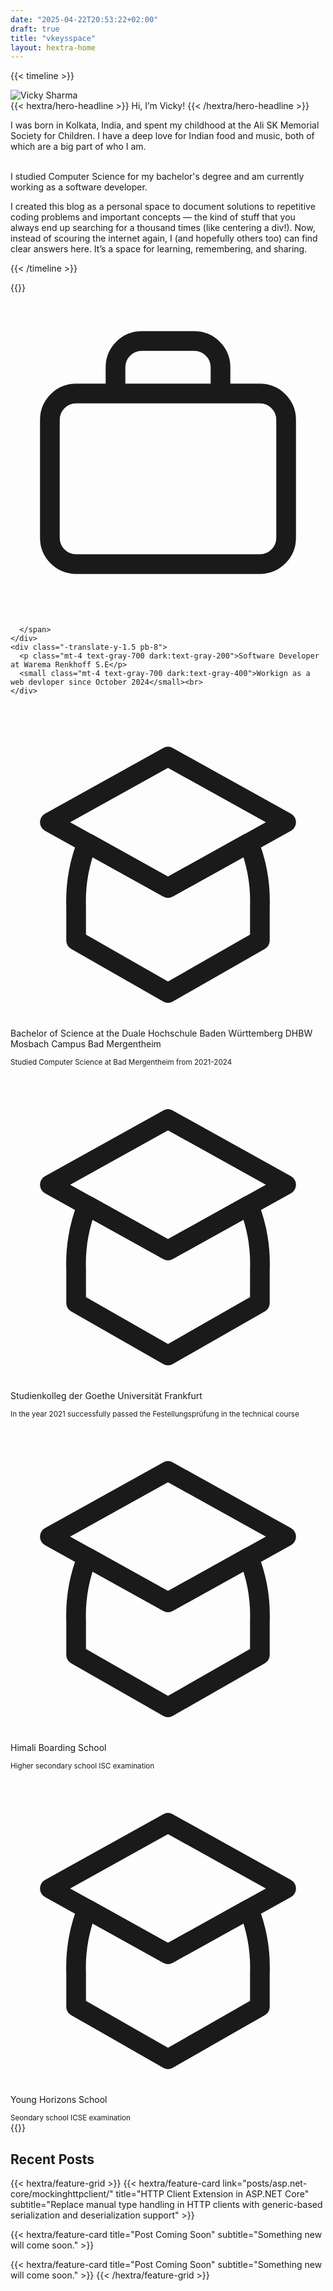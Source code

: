 ```yaml
---
date: "2025-04-22T20:53:22+02:00"
draft: true
title: "vkeysspace"
layout: hextra-home
---
```


{{< timeline >}}

<div class="w-full flex mx-auto justify-center sm:justify-center p-8 sm:ml-10 lg:ml-18">
  <div class="w-full max-w-4xl flex flex-col md:flex-row items-center space-y-6 md:space-x-6 md:space-y-0">
    <!-- Image Section -->
   <div class="flex justify-center sm:justify-center md:justify-start w-full">
      <img class="object-cover w-32 h-32 sm:w-40 sm:h-40 md:w-48 md:h-48 rounded-full transition-all duration-300 -ml-8 sm:ml-0" src="/images/me.png" alt="Vicky Sharma">
    </div>
    <div class="flex flex-col justify-start xs:text-center sm:text-center md:text-left">
    {{< hextra/hero-headline >}} Hi, I’m Vicky!  {{< /hextra/hero-headline >}} <br>
      <p class="mt-4 text-gray-700 dark:text-gray-400">
I was born in Kolkata, India, and spent my childhood at the Ali SK Memorial Society for Children. I have a deep love for Indian food and music, both of which are a big part of who I am. <br><br>

I studied Computer Science for my bachelor's degree and am currently working as a software developer.

I created this blog as a personal space to document solutions to repetitive coding problems and important concepts — the kind of stuff that you always end up searching for a thousand times (like centering a div!). Now, instead of scouring the internet again, I (and hopefully others too) can find clear answers here. It’s a space for learning, remembering, and sharing.

</p>
</div>

  </div>
</div>

{{< /timeline >}}

{{<timeline>}}

<div class="flex flex-col mx-auto sm:ml-12 md:ml-24 lg:ml-32 dark:bg-inherit bg-white p-4 rounded-lg">
  <div class="group flex gap-x-6">
    <div class="relative">
      <div class="absolute left-1/2 top-0 h-full w-0.5 -translate-x-1/2 bg-slate-300 dark:bg-slate-700"></div>
      <span class="relative z-10 grid h-10 w-10 place-items-center rounded-full bg-slate-300 dark:bg-slate-500 text-black dark:text-white">
        <!-- Icon -->
<!-- Briefcase Icon for Job -->
<svg xmlns="http://www.w3.org/2000/svg" fill="none" viewBox="0 0 24 24" stroke="currentColor" class="h-5 w-5">
  <path stroke-linecap="round" stroke-linejoin="round" stroke-width="1.5" d="M16 7V5a2 2 0 00-2-2h-4a2 2 0 00-2 2v2M3 9a2 2 0 012-2h14a2 2 0 012 2v9a2 2 0 01-2 2H5a2 2 0 01-2-2V9z" />
</svg>

      </span>
    </div>
    <div class="-translate-y-1.5 pb-8">
      <p class="mt-4 text-gray-700 dark:text-gray-200">Software Developer at Warema Renkhoff S.E</p>
      <small class="mt-4 text-gray-700 dark:text-gray-400">Workign as a web devloper since October 2024</small><br>
    </div>

  </div>

  <div class="group flex gap-x-6">
    <div class="relative">
      <div class="absolute left-1/2 top-0 h-full w-0.5 -translate-x-1/2 bg-slate-300 dark:bg-slate-700"></div>
      <span class="relative z-10 grid h-10 w-10 place-items-center rounded-full bg-slate-300 dark:bg-slate-500 text-black dark:text-white">
        <!-- Icon -->
<svg xmlns="http://www.w3.org/2000/svg" fill="none" viewBox="0 0 24 24" stroke="currentColor" class="h-5 w-5">
  <path stroke-linecap="round" stroke-linejoin="round" stroke-width="1.5" d="M12 14l9-5-9-5-9 5 9 5z" />
  <path stroke-linecap="round" stroke-linejoin="round" stroke-width="1.5" d="M12 14l6.16-3.422a12.083 12.083 0 01.84 4.857V18l-7 4-7-4v-2.565a12.083 12.083 0 01.84-4.857L12 14z" />
</svg>
      </span>
    </div>
    <div class="-translate-y-1.5 pb-8">
      <p class="mt-4 text-gray-700 dark:text-gray-200">Bachelor of Science at the Duale Hochschule Baden Württemberg DHBW Mosbach Campus Bad Mergentheim</p>
      <small class="mt-4 text-gray-700 dark:text-gray-400">Studied Computer Science at Bad Mergentheim from 2021-2024</small>
    </div>
  </div>

  <div class="group flex gap-x-6">
    <div class="relative">
    <div class="absolute left-1/2 top-0 h-full w-0.5 -translate-x-1/2 bg-slate-300 dark:bg-slate-700"></div>
      <span class="relative z-10 grid h-10 w-10 place-items-center rounded-full bg-slate-300 dark:bg-slate-500 text-black dark:text-white">
        <!-- Icon -->
<svg xmlns="http://www.w3.org/2000/svg" fill="none" viewBox="0 0 24 24" stroke="currentColor" class="h-5 w-5">
  <path stroke-linecap="round" stroke-linejoin="round" stroke-width="1.5" d="M12 14l9-5-9-5-9 5 9 5z" />
  <path stroke-linecap="round" stroke-linejoin="round" stroke-width="1.5" d="M12 14l6.16-3.422a12.083 12.083 0 01.84 4.857V18l-7 4-7-4v-2.565a12.083 12.083 0 01.84-4.857L12 14z" />
</svg>
      </span>
    </div>
    <div class="-translate-y-1.5 pb-8">
      <p class="mt-4 text-gray-700 dark:text-gray-200">Studienkolleg der Goethe Universität Frankfurt</p>
      <small class="mt-4 text-gray-700 dark:text-gray-400">In the year 2021 successfully passed the Festellungsprüfung in the technical course</small>
    </div>
  </div>

  <div class="group flex gap-x-6">
    <div class="relative">
      <div class="absolute left-1/2 top-0 h-full w-0.5 -translate-x-1/2 bg-slate-300 dark:bg-slate-700"></div>
      <span class="relative z-10 grid h-10 w-10 place-items-center rounded-full bg-slate-300 dark:bg-slate-500 text-black dark:text-white">
        <!-- Icon -->
<svg xmlns="http://www.w3.org/2000/svg" fill="none" viewBox="0 0 24 24" stroke="currentColor" class="h-5 w-5">
  <path stroke-linecap="round" stroke-linejoin="round" stroke-width="1.5" d="M12 14l9-5-9-5-9 5 9 5z" />
  <path stroke-linecap="round" stroke-linejoin="round" stroke-width="1.5" d="M12 14l6.16-3.422a12.083 12.083 0 01.84 4.857V18l-7 4-7-4v-2.565a12.083 12.083 0 01.84-4.857L12 14z" />
</svg>
      </span>
    </div>
    <div class="-translate-y-1.5 pb-8">
      <p class="mt-4 text-gray-700 dark:text-gray-200">Himali Boarding School</p>
      <small class="mt-4 text-gray-700 dark:text-gray-400">Higher secondary school ISC examination</small>
    </div>
  </div>
    <div class="group flex gap-x-6">
    <div class="relative">
      <span class="relative z-10 grid h-10 w-10 place-items-center rounded-full bg-slate-300 dark:bg-slate-500 text-black dark:text-white">
        <!-- Icon -->
<svg xmlns="http://www.w3.org/2000/svg" fill="none" viewBox="0 0 24 24" stroke="currentColor" class="h-5 w-5">
  <path stroke-linecap="round" stroke-linejoin="round" stroke-width="1.5" d="M12 14l9-5-9-5-9 5 9 5z" />
  <path stroke-linecap="round" stroke-linejoin="round" stroke-width="1.5" d="M12 14l6.16-3.422a12.083 12.083 0 01.84 4.857V18l-7 4-7-4v-2.565a12.083 12.083 0 01.84-4.857L12 14z" />
</svg>
      </span>
    </div>
    <div class="-translate-y-1.5 pb-8">
      <p class="mt-4 text-gray-700 dark:text-gray-200">Young Horizons School</p>
      <small class="mt-4 text-gray-700 dark:text-gray-400">Seondary school ICSE examination</small>
    </div>
  </div>
  
</div>
{{</timeline>}}

<div class="w-full flex mx-auto justify-center sm:justify-center p-8 sm:ml-10 lg:ml-10 custom-heading-wrapper">
  <!-- Centering the heading -->
  <h2>
    Recent Posts
  </h2>
</div>

<!-- Feature grid centered below the heading -->
<div class="w-full flex mx-auto justify-center sm:justify-center p-8 sm:ml-10 lg:ml-10">
  {{< hextra/feature-grid >}}
  {{< hextra/feature-card link="posts/asp.net-core/mockinghttpclient/" title="HTTP Client Extension in ASP.NET Core" subtitle="Replace manual type handling in HTTP clients with generic-based serialization and deserialization support" >}}
  
  {{< hextra/feature-card title="Post Coming Soon" subtitle="Something new will come soon." >}}
  
  {{< hextra/feature-card title="Post Coming Soon" subtitle="Something new will come soon." >}}
  {{< /hextra/feature-grid >}}
</div>
